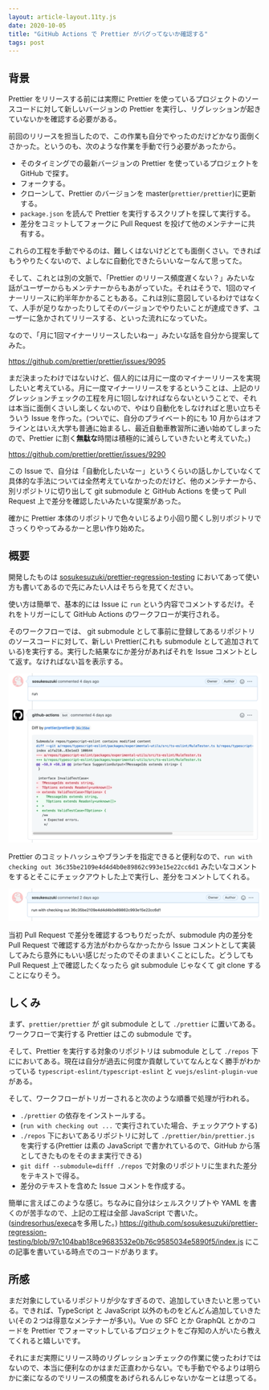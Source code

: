 ```yaml
---
layout: article-layout.11ty.js
date: 2020-10-05
title: "GitHub Actions で Prettier がバグってないか確認する"
tags: post
---
```


## 背景

Prettier をリリースする前には実際に Prettier を使っているプロジェクトのソースコードに対して新しいバージョンの Prettier を実行し、リグレッションが起きていないかを確認する必要がある。

前回のリリースを担当したので、この作業も自分でやったのだけどかなり面倒くさかった。というのも、次のような作業を手動で行う必要があったから。

- そのタイミングでの最新バージョンの Prettier を使っているプロジェクトを GitHub で探す。
- フォークする。
- クローンして、Prettier のバージョンを master(`prettier/prettier`)に更新する。
- `package.json` を読んで Prettier を実行するスクリプトを探して実行する。
- 差分をコミットしてフォークに Pull Request を投げて他のメンテナーに共有する。

これらの工程を手動でやるのは、難しくはないけどとても面倒くさい。できればもうやりたくないので、よしなに自動化できたらいいなーなんて思ってた。

そして、これとは別の文脈で、「Prettier のリリース頻度遅くない？」みたいな話がユーザーからもメンテナーからもあがっていた。それはそうで、1回のマイナーリリースに約半年かかることもある。これは別に意図しているわけではなくて、人手が足りなかったりしてそのバージョンでやりたいことが達成できず、ユーザーに急かされてリリースする、といった流れになっていた。

なので、「月に1回マイナーリリースしたいねー」みたいな話を自分から提案してみた。

https://github.com/prettier/prettier/issues/9095

まだ決まったわけではないけど、個人的には月に一度のマイナーリリースを実現したいと考えている。月に一度マイナーリリースをするということは、上記のリグレッションチェックの工程を月に1回しなければならないということで、それは本当に面倒くさいし楽しくないので、やはり自動化をしなければと思い立ちそういう Issue を作った。(ついでに、自分のプライベート的にも 10 月からはオフラインとはいえ大学も普通に始まるし、最近自動車教習所に通い始めてしまったので、Prettier に割く**無駄な**時間は積極的に減らしていきたいと考えていた。)

https://github.com/prettier/prettier/issues/9290

この Issue で、自分は「自動化したいなー」というくらいの話しかしていなくて具体的な手法については全然考えていなかったのだけど、他のメンテナーから、別リポジトリに切り出して git submodule と GitHub Actions を使って Pull Request 上で差分を確認したいみたいな提案があった。

確かに Prettier 本体のリポジトリで色々いじるより小回り聞くし別リポジトリでさっくりやってみるかーと思い作り始めた。

## 概要

開発したものは [sosukesuzuki/prettier-regression-testing](https://github.com/sosukesuzuki/prettier-regression-testing) においてあって使い方も書いてあるので先にみたい人はそちらを見てください。

使い方は簡単で、基本的には Issue に `run` という内容でコメントするだけ。それをトリガーにして GitHub Actions のワークフローが実行される。

そのワークフローでは、 git submodule として事前に登録してあるリポジトリのソースコードに対して、新しい Prettier(これも submodule として追加されている)を実行する。実行した結果なにか差分があればそれを Issue コメントとして返す。なければない旨を表示する。

![prettier-regression-checker-01](/img/prettier-regression-checker-01.png)

Prettier のコミットハッシュやブランチを指定できると便利なので、`run with checking out 36c35be2109e4d4d4b0e89862c993e15e22cc6d1` みたいなコメントをするとそこにチェックアウトした上で実行し、差分をコメントしてくれる。

![prettier-regression-checker-02](/img/prettier-regression-checker-02.png)

当初 Pull Request で差分を確認するつもりだったが、submodule 内の差分を Pull Request で確認する方法がわからなかったから Issue コメントとして実装してみたら意外にもいい感じだったのでそのままいくことにした。どうしても Pull Request 上で確認したくなったら git submodule じゃなくて git clone することになりそう。

## しくみ

まず、`prettier/prettier` が git submodule として `./prettier` に置いてある。ワークフローで実行する Prettier はこの submodule です。

そして、Prettier を実行する対象のリポジトリは submodule として `./repos` 下ににおいてある。現在は自分が過去に何度か貢献していてなんとなく勝手がわかっている `typescript-eslint/typescript-eslint` と `vuejs/eslint-plugin-vue` がある。

そして、ワークフローがトリガーされると次のような順番で処理が行われる。

- `./prettier` の依存をインストールする。
- (`run with checking out ...` で実行されていた場合、チェックアウトする)
- `./repos` 下においてあるリポジトリに対して `./prettier/bin/prettier.js` を実行する(Prettier は素の JavaScript で書かれているので、GitHub から落としてきたものをそのまま実行できる)
- `git diff --submodule=difff ./repos` で対象のリポジトリに生まれた差分をテキストで得る。
- 差分のテキストを含めた Issue コメントを作成する。

簡単に言えばこのような感じ。ちなみに自分はシェルスクリプトや YAML を書くのが苦手なので、上記の工程は全部 JavaScript で書いた。([sindresorhus/execa](https://github.com/sindresorhus/execa)を多用した。) https://github.com/sosukesuzuki/prettier-regression-testing/blob/97c104bab18ce9683532e0b76c9585034e5890f5/index.js にこの記事を書いている時点でのコードがあります。

## 所感

まだ対象にしているリポジトリが少なすぎるので、追加していきたいと思っている。できれば、TypeScript と JavaScript 以外のものをどんどん追加していきたい(その２つは得意なメンテナーが多い)。Vue の SFC とか GraphQL とかのコードを Prettier でフォーマットしているプロジェクトをご存知の人がいたら教えてくれると嬉しいです。

それにまだ実際にリリース時のリグレッションチェックの作業に使ったわけではないので、本当に便利なのかはまだ正直わからない。でも手動でやるよりは明らかに楽になるのでリリースの頻度をあげられるんじゃないかなーとは思ってる。
